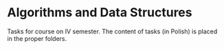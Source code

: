 # Algorithms and Data Structures
Tasks for course on IV semester.
The content of tasks (in Polish) is placed in the proper folders.
